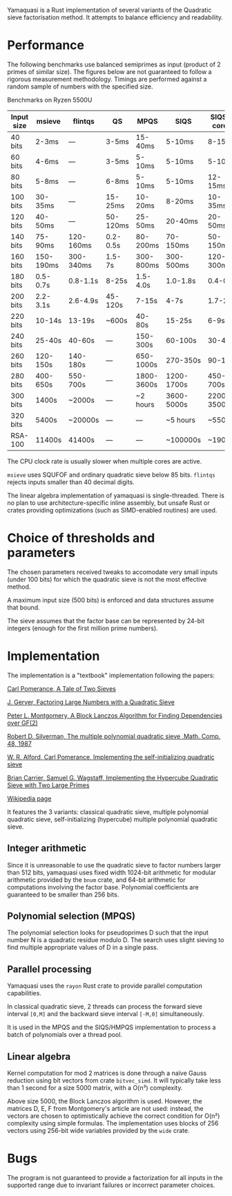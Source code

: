 Yamaquasi is a Rust implementation of several variants of the Quadratic sieve
factorisation method. It attempts to balance efficiency and readability.

# Performance

The following benchmarks use balanced semiprimes as input (product of 2 primes
of similar size). The figures below are not guaranteed to follow a rigorous
measurement methodology. Timings are performed against a random sample
of numbers with the specified size.

Benchmarks on Ryzen 5500U

|Input size| msieve  | flintqs |   QS    |  MPQS   |  SIQS   | SIQS (6 cores) |
| -------- | ------- | ------- | ------- | ------- | ------- | ------- |
|  40 bits |   2-3ms | —       |   3-5ms | 15-40ms |  5-10ms |   8-15ms|
|  60 bits |   4-6ms | —       |   3-5ms |  5-10ms |  5-10ms |   5-10ms|
|  80 bits |   5-8ms | —       |   6-8ms |  5-10ms |  5-10ms |  12-15ms|
| 100 bits | 30-35ms | —       | 15-25ms | 10-20ms |  8-20ms |  10-35ms|
| 120 bits | 40-50ms | —       |50-120ms | 25-50ms |  20-40ms|  20-50ms|
| 140 bits | 75-90ms |120-160ms| 0.2-0.5s| 80-200ms| 70-150ms| 50-150ms|
| 160 bits |150-190ms|300-340ms|  1.5-7s |300-800ms|300-500ms|120-300ms|
| 180 bits | 0.5-0.7s| 0.8-1.1s|   8-25s | 1.5-4.0s| 1.0-1.8s| 0.4-0.9s|
| 200 bits | 2.2-3.1s| 2.6-4.9s| 45-120s |   7-15s |   4-7s  | 1.7-2.5s|
| 220 bits |  10-14s |  13-19s |  ~600s  |  40-80s |  15-25s |    6-9s |
| 240 bits |  25-40s |  40-60s |    —    | 150-300s| 60-100s |  30-40s |
| 260 bits | 120-150s| 140-180s|    —    |650-1000s| 270-350s| 90-120s |
| 280 bits | 400-650s| 550-700s|    —    |1800-3600s|1200-1700s| 450-700s|
| 300 bits | 1400s   |  ~2000s |    —    | ~2 hours |3600-5000s|2200-3500s|
| 320 bits | 5400s   | ~20000s |    —    |    —     | ~5 hours |  ~5500s |
| RSA-100  | 11400s  |  41400s |    —    |    —     | ~100000s | ~19000s |

The CPU clock rate is usually slower when multiple cores are active.

`msieve` uses SQUFOF and ordinary quadratic sieve below 85 bits.
`flintqs` rejects inputs smaller than 40 decimal digits.

The linear algebra implementation of yamaquasi is single-threaded.
There is no plan to use architecture-specific inline assembly,
but unsafe Rust or crates providing optimizations (such as
SIMD-enabled routines) are used.

# Choice of thresholds and parameters

The chosen parameters received tweaks to accomodate very small
inputs (under 100 bits) for which the quadratic sieve
is not the most effective method.

A maximum input size (500 bits) is enforced and data structures assume
that bound.

The sieve assumes that the factor base can be represented by 24-bit
integers (enough for the first million prime numbers).

# Implementation

The implementation is a "textbook" implementation following the papers:

[Carl Pomerance, A Tale of Two Sieves
](https://www.ams.org/notices/199612/pomerance.pdf)

[J. Gerver, Factoring Large Numbers with a Quadratic Sieve
](https://www.jstor.org/stable/2007781)

[Peter L. Montgomery, A Block Lanczos Algorithm for Finding Dependencies over GF(2)
](https://doi.org/10.1007/3-540-49264-X_9)

[Robert D. Silverman, The multiple polynomial quadratic sieve
,Math. Comp. 48, 1987](https://doi.org/10.1090/S0025-5718-1987-0866119-8)

[W. R. Alford, Carl Pomerance, Implementing the self-initializing quadratic sieve
](https://math.dartmouth.edu/~carlp/implementing.pdf)

[Brian Carrier, Samuel G. Wagstaff, Implementing the Hypercube Quadratic Sieve
with Two Large Primes](https://homes.cerias.purdue.edu/~ssw/qs4.pdf)

[Wikipedia page](https://en.wikipedia.org/wiki/Quadratic_sieve)

It features the 3 variants: classical quadratic sieve, multiple polynomial
quadratic sieve, self-initializing (hypercube) multiple polynomial
quadratic sieve.

## Integer arithmetic

Since it is unreasonable to use the quadratic sieve to factor numbers larger
than 512 bits, yamaquasi uses fixed width 1024-bit arithmetic for
modular arithmetic provided by the `bnum` crate, and 64-bit arithmetic
for computations involving the factor base. Polynomial coefficients are
guaranteed to be smaller than 256 bits.

## Polynomial selection (MPQS)

The polynomial selection looks for pseudoprimes D such that the input number
N is a quadratic residue modulo D. The search uses slight sieving to
find multiple appropriate values of D in a single pass.

## Parallel processing

Yamaquasi uses the `rayon` Rust crate to provide parallel computation capabilities.

In classical quadratic sieve, 2 threads can process the forward sieve
interval `[0,M]` and the backward sieve interval `[-M,0]` simultaneously.

It is used in the MPQS and the SIQS/HMPQS implementation to process a batch
of polynomials over a thread pool.

## Linear algebra

Kernel computation for mod 2 matrices is done through a naïve Gauss reduction
using bit vectors from crate `bitvec_simd`. It will typically take less than
1 second for a size 5000 matrix, with a O(n³) complexity.

Above size 5000, the Block Lanczos algorithm is used. However, the matrices
D, E, F from Montgomery's article are not used: instead, the vectors are chosen
to optimistically achieve the correct condition for O(n²) complexity
using simple formulas. The implementation uses blocks of 256 vectors
using 256-bit wide variables provided by the `wide` crate.

# Bugs

The program is not guaranteed to provide a factorization for all inputs in
the supported range due to invariant failures or incorrect parameter choices.
